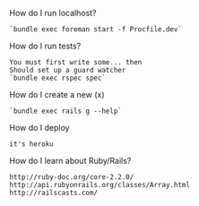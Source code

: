 How do I run localhost?

    `bundle exec foreman start -f Procfile.dev`

How do I run tests?

    You must first write some... then
    Should set up a guard watcher
    `bundle exec rspec spec`

How do I create a new (x)

    `bundle exec rails g --help`

How do I deploy

    it's heroku

How do I learn about Ruby/Rails?

    http://ruby-doc.org/core-2.2.0/
    http://api.rubyonrails.org/classes/Array.html
    http://railscasts.com/

